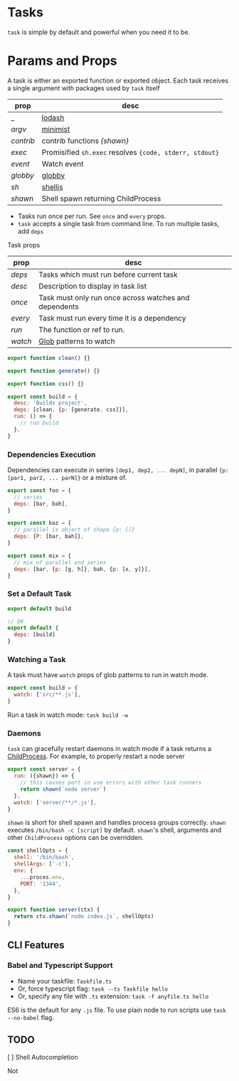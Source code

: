 # Tasks

`task` is simple by default and powerful when you need it to be.

# Params and Props

A task is either an exported function or exported object. Each task receives
a single argument with packages used by `task` itself

| prop      | desc                                                    |
| --------- | ------------------------------------------------------- |
| \_        | [lodash](https://lodash.com/docs)                       |
| _argv_    | [minimist](https://github.com/substack/minimist)        |
| _contrib_ | contrib functions _{shawn}_                             |
| _exec_    | Promisified `sh.exec` resolves `{code, stderr, stdout}` |
| _event_   | Watch event                                             |
| _globby_  | [globby](https://github.com/sindresorhus/globby)        |
| _sh_      | [shelljs](http://documentup.com/shelljs/shelljs)        |
| _shawn_   | Shell spawn returning ChildProcess                      |

* Tasks run once per run. See `once` and `every` props.
* `task` accepts a single task from command line. To run multiple tasks,
  add `deps`

Task props

| prop    | desc                                                             |
| ------- | ---------------------------------------------------------------- |
| _deps_  | Tasks which must run before current task                         |
| _desc_  | Description to display in task list                              |
| _once_  | Task must only run once across watches and dependents            |
| _every_ | Task must run every time it is a dependency                      |
| _run_   | The function or ref to run.                                      |
| _watch_ | [Glob](https://github.com/micromatch/anymatch) patterns to watch |

```js
export function clean() {}

export function generate() {}

export function css() {}

export const build = {
  desc: 'Builds project',
  deps: [clean, {p: [generate, css]}],
  run: () => {
    // run build
  },
}
```

### Dependencies Execution

Dependencies can execute in series `[dep1, dep2, ... depN]`, in parallel
`{p: [par1, par2, ... parN]}` or a mixture of.

```js
export const foo = {
  // series
  deps: [bar, bah],
}

export const baz = {
  // parallel is object of shape {p: []}
  deps: {P: [bar, bah]},
}

export const mix = {
  // mix of parallel and series
  deps: [bar, {p: [g, h]}, bah, {p: [x, y]}],
}
```

### Set a Default Task

```js
export default build

// OR
export default {
  deps: [build]
}
```

### Watching a Task

A task must have `watch` props of glob patterns to run in watch mode.

```js
export const build = {
  watch: ['src/**.js'],
}
```

Run a task in watch mode: `task build -w`

### Daemons

`task` can gracefully restart daemons in watch mode if a task returns a
[ChildProcess](https://nodejs.org/api/child_process.html#child_process_class_childprocess).
For example, to properly restart a node server

```js
export const server = {
  run: ({shawn}) => {
    // this causes port in use errors with other task runners
    return shawn(`node server`)
  },
  watch: ['server/**/*.js'],
}
```

`shawn` is short for shell spawn and handles process groups correctly.
`shawn` executes `/bin/bash -c [script]` by default. `shawn`'s shell, arguments
and other `ChildProcess` options can be overridden.

```js
const shellOpts = {
  shell: '/bin/bash',
  shellArgs: ['-c'],
  env: {
    ...proces.env,
    PORT: '1344',
  },
}

export function server(ctx) {
  return ctx.shawn(`node index.js`, shellOpts)
}
```

## CLI Features

### Babel and Typescript Support

* Name your taskfile: `Taskfile.ts`
* Or, force typescript flag: `task --ts Taskfile hello`
* Or, specify any file with `.ts` extension: `task -f anyfile.ts hello`

ES6 is the default for any `.js` file. To use plain node to run scripts
use `task --no-babel` flag.

## TODO

[ ] Shell Autocompletion

Not
